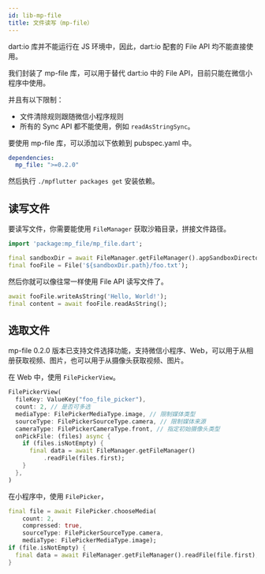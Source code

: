```yaml
---
id: lib-mp-file
title: 文件读写（mp-file）
---
```


dart:io 库并不能运行在 JS 环境中，因此，dart:io 配套的 File API 均不能直接使用。

我们封装了 mp-file 库，可以用于替代 dart:io 中的 File API，目前只能在微信小程序中使用。

并且有以下限制：
- 文件清除规则跟随微信小程序规则
- 所有的 Sync API 都不能使用，例如 `readAsStringSync`。

要使用 mp-file 库，可以添加以下依赖到 pubspec.yaml 中。

```yaml
dependencies: 
  mp_file: ">=0.2.0"
```

然后执行 `./mpflutter packages get` 安装依赖。

## 读写文件

要读写文件，你需要能使用 `FileManager` 获取沙箱目录，拼接文件路径。

```dart
import 'package:mp_file/mp_file.dart';

final sandboxDir = await FileManager.getFileManager().appSandboxDirectory();
final fooFile = File('${sandboxDir.path}/foo.txt');
```

然后你就可以像往常一样使用 File API 读写文件了。

```dart
await fooFile.writeAsString('Hello, World!');
final content = await fooFile.readAsString();
```

## 选取文件

mp-file 0.2.0 版本已支持文件选择功能，支持微信小程序、Web，可以用于从相册获取视频、图片，也可以用于从摄像头获取视频、图片。

在 Web 中，使用 `FilePickerView`。

```dart
FilePickerView(
  fileKey: ValueKey("foo_file_picker"),
  count: 2, // 是否可多选
  mediaType: FilePickerMediaType.image, // 限制媒体类型
  sourceType: FilePickerSourceType.camera, // 限制媒体来源
  cameraType: FilePickerCameraType.front, // 指定初始摄像头类型
  onPickFile: (files) async {
    if (files.isNotEmpty) {
      final data = await FileManager.getFileManager()
          .readFile(files.first);
    }
  },
)
```

在小程序中，使用 `FilePicker`，

```dart
final file = await FilePicker.chooseMedia(
    count: 2,
    compressed: true,
    sourceType: FilePickerSourceType.camera,
    mediaType: FilePickerMediaType.image);
if (file.isNotEmpty) {
  final data = await FileManager.getFileManager().readFile(file.first);
}
```